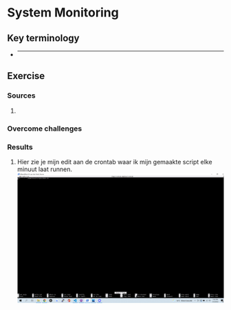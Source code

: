 # System Monitoring


## Key terminology
 - ***
 


## Exercise
### Sources
1. 


### Overcome challenges



### Results

1. Hier zie je mijn edit aan de crontab waar ik mijn gemaakte script elke minuut laat runnen.
![SS](../../00_includes/LNX-08/crontab.png)